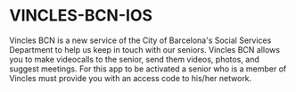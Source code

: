 # VINCLES-BCN-IOS #

Vincles BCN is a new service of the City of Barcelona's Social Services Department to help us keep in touch with our seniors.
Vincles BCN allows you to make videocalls to the senior, send them videos, photos, and suggest meetings. For this app to be activated
a senior who is a member of Vincles must provide you with an access code to his/her network.

